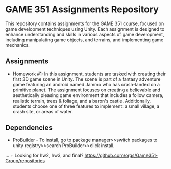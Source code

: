 # GAME 351 Assignments Repository

This repository contains assignments for the GAME 351 course, focused on game development techniques using Unity. Each assignment is designed to enhance understanding and skills in various aspects of game development, including manipulating game objects, and terrains, and implementing game mechanics.

## Assignments

* Homework #1: In this assignment, students are tasked with creating their first 3D game scene in Unity. The scene is part of a fantasy adventure game featuring an android named Jammo who has crash-landed on a primitive planet. The assignment focuses on creating a believable and aesthetically pleasing game environment that includes a follow camera, realistic terrain, trees & foliage, and a baron's castle. Additionally, students choose one of three features to implement: a small village, a crash site, or areas of water.

## Dependencies

* ProBuilder - To install, go to package manager>>switch packages to unity registry>>search ProBuilder>>click install.


... + Looking for hw2, hw3, and final? https://github.com/orgs/Game351-Group/repositories
